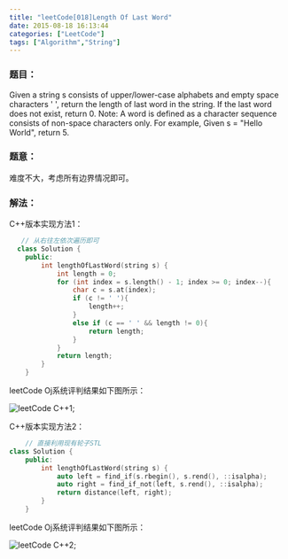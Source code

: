 ```yaml
---
title: "leetCode[018]Length Of Last Word"
date: 2015-08-18 16:13:44
categories: ["LeetCode"]
tags: ["Algorithm","String"]
---
```


### 题目：
  Given a string s consists of upper/lower-case alphabets and empty space characters ' ', return the length
  of last word in the string.
  If the last word does not exist, return 0.
  Note: A word is defined as a character sequence consists of non-space characters only.
			For example, Given s = "Hello World", return 5.
			
			
<!-- more -->

### 题意：
难度不大，考虑所有边界情况即可。

### 解法：
C++版本实现方法1：
		
	

``` C++
   // 从右往左依次遍历即可
  class Solution {
	public:
		int lengthOfLastWord(string s) {
			int length = 0;
			for (int index = s.length() - 1; index >= 0; index--){
				char c = s.at(index);
				if (c != ' '){
					length++;
				}
				else if (c == ' ' && length != 0){
					return length;
				}
			}
			return length;
		}
	}
```
leetCode Oj系统评判结果如下图所示：

![leetCode C++1](http://7xilk1.com1.z0.glb.clouddn.com/leetCode018C++1.png);

C++版本实现方法2：

``` C++
	// 直接利用现有轮子STL 
class Solution {
	public:
		int lengthOfLastWord(string s) {
			auto left = find_if(s.rbegin(), s.rend(), ::isalpha);
			auto right = find_if_not(left, s.rend(), ::isalpha);
			return distance(left, right);
		}
	}
```

leetCode Oj系统评判结果如下图所示：

![leetCode C++2](http://7xilk1.com1.z0.glb.clouddn.com/leetCode018C++2.png);

